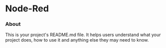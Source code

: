 Node-Red
========

### About

This is your project's README.md file. It helps users understand what your
project does, how to use it and anything else they may need to know.